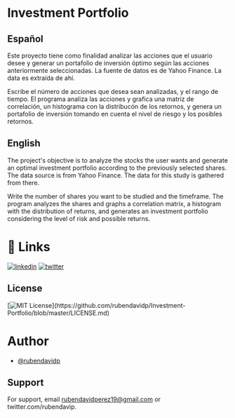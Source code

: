 # Investment Portfolio

## Español
Este proyecto tiene como finalidad analizar las acciones que el usuario desee y generar un portafolio de inversión óptimo según las acciones anteriormente seleccionadas.
La fuente de datos es de Yahoo Finance. La data es extraída de ahí.

Escribe el número de acciones que desea sean analizadas, y el rango de tiempo.
El programa analiza las acciones y grafica una matriz de correlación, un histograma con la distribucón de los retornos, y genera un portafolio de inversión tomando en cuenta el nivel de riesgo y los posibles retornos.

## English
The project's objective is to analyze the stocks the user wants and generate an optimal investment portfolio according to the previously selected shares.
The data source is from Yahoo Finance. The data for this study is gathered from there.

Write the number of shares you want to be studied and the timeframe.
The program analyzes the shares and graphs a correlation matrix, a histogram with the distribution of returns, and generates an investment portfolio considering the level of risk and possible returns.

# 🔗 Links
[![linkedin](https://img.shields.io/badge/linkedin-0A66C2?style=for-the-badge&logo=linkedin&logoColor=white)](https://www.linkedin.com/in/rubendavidp/)
[![twitter](https://img.shields.io/badge/twitter-1DA1F2?style=for-the-badge&logo=twitter&logoColor=white)](https://twitter.com/rubendavidp)

## License

[![MIT License](https://img.shields.io/apm/l/atomic-design-ui.svg?)](https://github.com/rubendavidp/Investment-Portfolio/blob/master/LICENSE.md)


# Author

- [@rubendavidp](https://www.github.com/rubendavidp)

## Support

For support, email rubendavidperez19@gmail.com or twitter.com/rubendavip.
